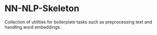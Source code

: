 # NN-NLP-Skeleton

Collection of utilities for boilerplate tasks such as preprocessing text and handling word embeddings.
